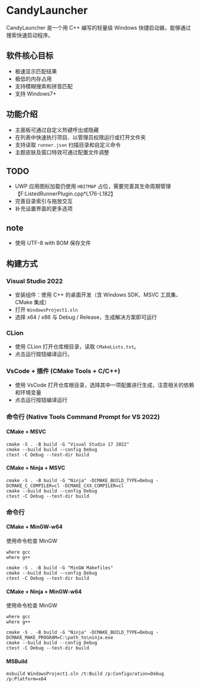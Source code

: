 # CandyLauncher

CandyLauncher 是一个用 C++ 编写的轻量级 Windows 快捷启动器，能够通过搜索快速启动程序。

## 软件核心目标
- 极速显示匹配结果
- 极低的内存占用
- 支持模糊搜索和拼音匹配
- 支持 Windows7+

## 功能介绍
- 主面板可通过自定义热键呼出或隐藏
- 在列表中快速执行项目、以管理员权限运行或打开文件夹
- 支持读取 `runner.json` 扫描目录和自定义命令
- 主题皮肤及窗口特效可通过配置文件调整

## TODO
- UWP 应用图标加载仍使用 `HBITMAP` 占位，需要完善其生命周期管理【F:ListedRunnerPlugin.cpp†L176-L182】
- 完善目录索引与拖放交互
- 补充设置界面的更多选项

## note

- 使用 UTF-8 with BOM 保存文件

## 构建方式
### Visual Studio 2022
- 安装组件：使用 C++ 的桌面开发（含 Windows SDK、MSVC 工具集、CMake 集成）
- 打开 ```WindowsProject1.sln```
- 选择 x64 / x86 与 Debug / Release，生成解决方案即可运行

### CLion
- 使用 CLion 打开仓库根目录，读取 `CMakeLists.txt`。
- 点击运行按钮编译运行。

### VsCode + 插件 (CMake Tools + C/C++)
- 使用 VsCode 打开仓库根目录，选择其中一项配置进行生成，注意相关的依赖和环境变量
- 点击运行按钮编译运行

### 命令行 (Native Tools Command Prompt for VS 2022)
#### CMake + MSVC
```commandline
cmake -S . -B build -G "Visual Studio 17 2022"
cmake --build build --config Debug
ctest -C Debug --test-dir build
```

#### CMake + Ninja + MSVC
```commandline
cmake -S . -B build -G "Ninja" -DCMAKE_BUILD_TYPE=Debug -DCMAKE_C_COMPILER=cl -DCMAKE_CXX_COMPILER=cl
cmake --build build --config Debug
ctest -C Debug --test-dir build
```

### 命令行
#### CMake + MinGW-w64
使用命令检查 MinGW
```commandline
where gcc
where g++
```

```commandline
cmake -S . -B build -G "MinGW Makefiles"
cmake --build build --config Debug
ctest -C Debug --test-dir build
```

#### CMake + Ninja + MinGW-w64
使用命令检查 MinGW
```commandline
where gcc
where g++
```

```commandline
cmake -S . -B build -G "Ninja" -DCMAKE_BUILD_TYPE=Debug -DCMAKE_MAKE_PROGRAM=C:\path_to\ninja.exe
cmake --build build --config Debug
ctest -C Debug --test-dir build
```

#### MSBuild
```commandline
msbuild WindowsProject1.sln /t:Build /p:Configuration=Debug /p:Platform=x64
```
